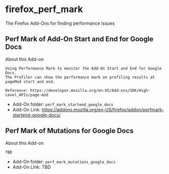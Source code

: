 # firefox_perf_mark
The Firefox Add-Ons for finding performance issues


## Perf Mark of Add-On Start and End for Google Docs

About this Add-on
```
Using Performance Mark to monitor the Add-On Start and End for Google Docs.
The Profiler can show the performance mark on profiling results at pageMod start and end.

Reference: https://developer.mozilla.org/en-US/Add-ons/SDK/High-Level_APIs/page-mod
```

* Add-On folder: `perf_mark_startend_google_docs`
* Add-On Link: https://addons.mozilla.org/en-US/firefox/addon/perfmark-startend-google-docs/

## Perf Mark of Mutations for Google Docs

About this Add-on
```
TBD
```

* Add-On folder: `perf_mark_mutations_google_docs`
* Add-On Link: TBD
